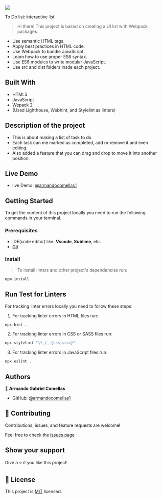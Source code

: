 ![](https://img.shields.io/badge/Microverse-blueviolet)

To Do list: interactive list

> Hi there! This project is based on creating a UI list with Webpack packages

- Use semantic HTML tags.
- Apply best practices in HTML code.
- Use Webpack to bundle JavaScript.
- Learn how to use proper ES6 syntax.
- Use ES6 modules to write modular JavaScript.
- Use src and dist folders insde each project.

## Built With

- HTML5
- JavaScript
- Wepack 2
- (Used Lighthouse, Webhint, and Stylelint as linters)

## Description of the project

- This is about making a list of task to do.
- Each task can me marked as completed, add or remove it and even editing.
- Also added a feature that you can drag and drop to move it into another position.

## Live Demo

- live Demo: [@armandocomellas1](https://armandocomellas1.github.io/to-do.-list/dist/)

## Getting Started

To get the content of this project locally you need to run the following commands in your terminal.

### Prerequisites
- IDE(code editor) like: **Vscode**, **Sublime**, etc.
- [Git](https://www.linode.com/docs/guides/how-to-install-git-on-linux-mac-and-windows/)

### Install
> To install linters and other project's dependencies run:
```bash
npm install
```
## Run Test for Linters
For tracking linter errors locally you need to follow these steps:
1. For tracking linter errors in HTML files run:
```bash
npx hint .
```

2. For tracking linter errors in CSS or SASS files run:

```bash
npx stylelint "\*_/_.{css,scss}"
```

3. For tracking linter errors in JavaScript files run:

```bash
npx eslint .
```

## Authors

👤 **Armando Gabriel Comellas**

- GitHub: [@armandocomellas1](https://github.com/armandocomellas1)

## 🤝 Contributing

Contributions, issues, and feature requests are welcome!

Feel free to check the [issues page](https://armandocomellas1.github.io/capstone-project-conference/issues)

## Show your support

Give a ⭐️ if you like this project!

## 📝 License

This project is [MIT](./MIT.md) licensed.
